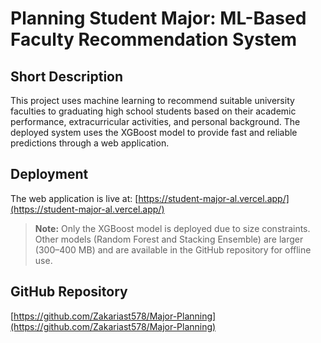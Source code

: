 # Planning Student Major: ML-Based Faculty Recommendation System

## Short Description
This project uses machine learning to recommend suitable university faculties to graduating high school students based on their academic performance, extracurricular activities, and personal background. The deployed system uses the XGBoost model to provide fast and reliable predictions through a web application.

## Deployment
The web application is live at: [https://student-major-al.vercel.app/](https://student-major-al.vercel.app/)  
> **Note:** Only the XGBoost model is deployed due to size constraints. Other models (Random Forest and Stacking Ensemble) are larger (300–400 MB) and are available in the GitHub repository for offline use.

## GitHub Repository
[https://github.com/Zakariast578/Major-Planning](https://github.com/Zakariast578/Major-Planning)
